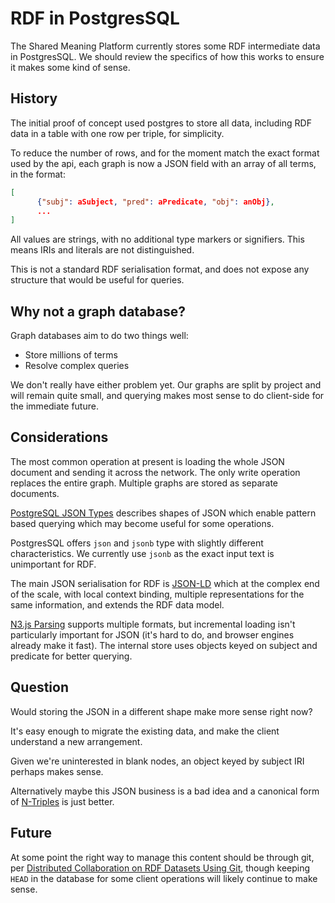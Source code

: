 # RDF in PostgresSQL

The Shared Meaning Platform currently stores some RDF intermediate data in
PostgresSQL. We should review the specifics of how this works to ensure it
makes some kind of sense.


## History

The initial proof of concept used postgres to store all data, including RDF
data in a table with one row per triple, for simplicity.

To reduce the number of rows, and for the moment match the exact format used
by the api, each graph is now a JSON field with an array of all terms, in the
format:

```json
[
      {"subj": aSubject, "pred": aPredicate, "obj": anObj},
      ...
]
```

All values are strings, with no additional type markers or signifiers. This
means IRIs and literals are not distinguished.

This is not a standard RDF serialisation format, and does not expose any
structure that would be useful for queries.


## Why not a graph database?

Graph databases aim to do two things well:

* Store millions of terms
* Resolve complex queries

We don't really have either problem yet. Our graphs are split by project and
will remain quite small, and querying makes most sense to do client-side for
the immediate future.


## Considerations

The most common operation at present is loading the whole JSON document and
sending it across the network. The only write operation replaces the entire
graph. Multiple graphs are stored as separate documents.

[PostgreSQL JSON Types] describes shapes of JSON which enable pattern based
querying which may become useful for some operations.

PostgresSQL offers `json` and `jsonb` type with slightly different
characteristics. We currently use `jsonb` as the exact input text is
unimportant for RDF.

The main JSON serialisation for RDF is [JSON-LD] which at the complex end of
the scale, with local context binding, multiple representations for the same
information, and extends the RDF data model.

[N3.js Parsing] supports multiple formats, but incremental loading isn't
particularly important for JSON (it's hard to do, and browser engines already
make it fast). The internal store uses objects keyed on subject and predicate
for better querying.


## Question

Would storing the JSON in a different shape make more sense right now?

It's easy enough to migrate the existing data, and make the client understand
a new arrangement.

Given we're uninterested in blank nodes, an object keyed by subject IRI perhaps
makes sense.

Alternatively maybe this JSON business is a bad idea and a canonical form of
[N-Triples] is just better.


## Future

At some point the right way to manage this content should be through git, per
[Distributed Collaboration on RDF Datasets Using Git], though keeping `HEAD`
in the database for some client operations will likely continue to make sense.


[PostgreSQL JSON Types]: https://www.postgresql.org/docs/current/datatype-json.html
[N-Triples]: https://www.w3.org/TR/n-triples/
[N3.js Parsing]: https://github.com/rdfjs/N3.js#parsing
[JSON-LD]: https://w3c.github.io/json-ld-syntax/
[Distributed Collaboration on RDF Datasets Using Git]: https://ul.qucosa.de/api/qucosa%3A15781/attachment/ATT-0/

